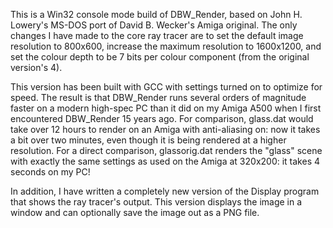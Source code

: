 This is a Win32 console mode build of DBW_Render, based on John H. Lowery's
MS-DOS port of David B. Wecker's Amiga original. The only changes I have
made to the core ray tracer are to set the default image resolution to
800x600, increase the maximum resolution to 1600x1200, and set the colour
depth to be 7 bits per colour component (from the original version's 4).

This version has been built with GCC with settings turned on to optimize
for speed. The result is that DBW_Render runs several orders of magnitude
faster on a modern high-spec PC than it did on my Amiga A500 when I first
encountered DBW_Render 15 years ago. For comparison, glass.dat would take
over 12 hours to render on an Amiga with anti-aliasing on: now it takes
a bit over two minutes, even though it is being rendered at a higher
resolution. For a direct comparison, glassorig.dat renders the "glass"
scene with exactly the same settings as used on the Amiga at 320x200:
it takes 4 seconds on my PC!

In addition, I have written a completely new version of the Display
program that shows the ray tracer's output. This version displays the
image in a window and can optionally save the image out as a PNG file.
